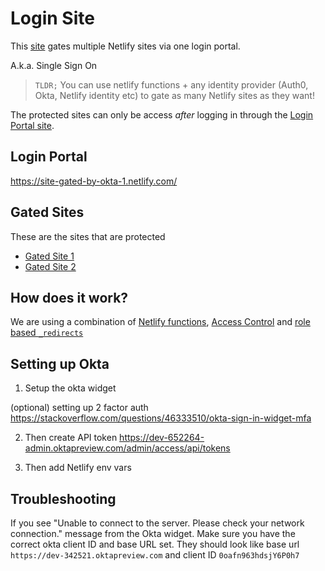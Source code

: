 # Login Site

This [site](https://site-gated-by-okta-1.netlify.com/) gates multiple Netlify sites via one login portal.

A.k.a. Single Sign On

> `TLDR;` You can use netlify functions + any identity provider (Auth0, Okta, Netlify identity etc) to gate as  many Netlify sites as they want!

The protected sites can only be access *after* logging in through the [Login Portal site](https://site-gated-by-okta-1.netlify.com/).

## Login Portal

https://site-gated-by-okta-1.netlify.com/

## Gated Sites

These are the sites that are protected

- [Gated Site 1](https://site-gated-by-okta-1.netlify.com/)
- [Gated Site 2](https://site-gated-by-okta-2.netlify.com/)

## How does it work?

We are using a combination of [Netlify functions](https://www.netlify.com/docs/functions/), [Access Control](https://www.netlify.com/docs/visitor-access-control/#role-based-access-controls-with-jwt-tokens) and [role based `_redirects`](https://www.netlify.com/docs/redirects/#role-based-redirect-rules)


## Setting up Okta

1. Setup the okta widget

  (optional) setting up 2 factor auth https://stackoverflow.com/questions/46333510/okta-sign-in-widget-mfa

2. Then create API token https://dev-652264-admin.oktapreview.com/admin/access/api/tokens

3. Then add Netlify env vars

## Troubleshooting

If you see "Unable to connect to the server. Please check your network connection." message from the Okta widget. Make sure you have the correct okta client ID and base URL set. They should look like base url `https://dev-342521.oktapreview.com` and client ID `0oafn963hdsjY6P0h7`
